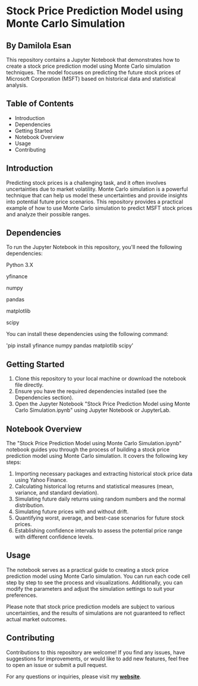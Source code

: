 # Stock Price Prediction Model using Monte Carlo Simulation
## By Damilola Esan
This repository contains a Jupyter Notebook that demonstrates how to create a stock price prediction model using Monte Carlo simulation techniques. The model focuses on predicting the future stock prices of Microsoft Corporation (MSFT) based on historical data and statistical analysis.

## Table of Contents
* Introduction
* Dependencies
* Getting Started
* Notebook Overview
* Usage
* Contributing

## Introduction
Predicting stock prices is a challenging task, and it often involves uncertainties due to market volatility. Monte Carlo simulation is a powerful technique that can help us model these uncertainties and provide insights into potential future price scenarios. This repository provides a practical example of how to use Monte Carlo simulation to predict MSFT stock prices and analyze their possible ranges.

## Dependencies
To run the Jupyter Notebook in this repository, you'll need the following dependencies:

Python 3.X

yfinance

numpy

pandas

matplotlib

scipy

You can install these dependencies using the following command:

'pip install yfinance numpy pandas matplotlib scipy'

## Getting Started
1. Clone this repository to your local machine or download the notebook file directly.
2. Ensure you have the required dependencies installed (see the Dependencies section).
3. Open the Jupyter Notebook "Stock Price Prediction Model using Monte Carlo Simulation.ipynb" using Jupyter Notebook or JupyterLab.

## Notebook Overview
The "Stock Price Prediction Model using Monte Carlo Simulation.ipynb" notebook guides you through the process of building a stock price prediction model using Monte Carlo simulation. It covers the following key steps:

1. Importing necessary packages and extracting historical stock price data using Yahoo Finance.
2. Calculating historical log returns and statistical measures (mean, variance, and standard deviation).
3. Simulating future daily returns using random numbers and the normal distribution.
4. Simulating future prices with and without drift.
5. Quantifying worst, average, and best-case scenarios for future stock prices.
6. Establishing confidence intervals to assess the potential price range with different confidence levels.

## Usage
The notebook serves as a practical guide to creating a stock price prediction model using Monte Carlo simulation. You can run each code cell step by step to see the process and visualizations. Additionally, you can modify the parameters and adjust the simulation settings to suit your preferences.

Please note that stock price prediction models are subject to various uncertainties, and the results of simulations are not guaranteed to reflect actual market outcomes.

## Contributing
Contributions to this repository are welcome! If you find any issues, have suggestions for improvements, or would like to add new features, feel free to open an issue or submit a pull request.

For any questions or inquiries, please visit my **[website](https://www.bit.ly/damiesan)**.